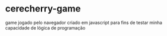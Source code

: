 # cerecherry-game
game jogado pelo navegador criado em javascript para fins de testar minha capacidade de lógica de programação 
